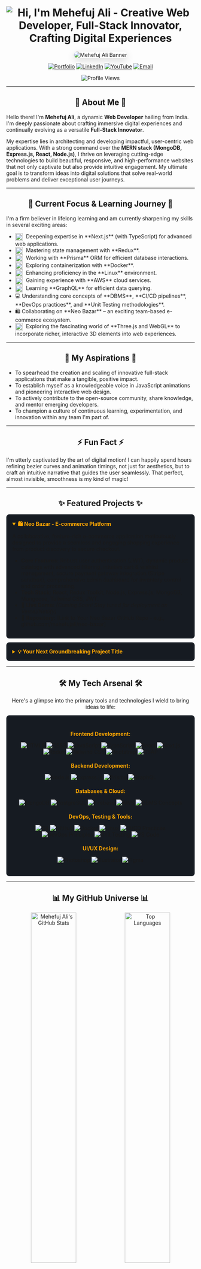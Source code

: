 <h1 align="center">
  <img src="https://readme-typing-svg.demolab.com?font=Fira+Code&weight=600&size=38&duration=5000&pause=500&color=FFA902&center=true&vCenter=true&width=650&lines=Hi%2C+I'm+Mehefuj+Ali+%F0%9F%91%8B;Creative+Web+Developer;Full-Stack+Innovator;Crafting+Digital+Experiences" alt="Hi, I'm Mehefuj Ali - Creative Web Developer, Full-Stack Innovator, Crafting Digital Experiences" />
</h1>

<p align="center">
  <img src="https://i.imgur.com/vvyA8Ib.png" alt="Mehefuj Ali Banner" style="border-radius: 12px; max-width: 100%; box-shadow: 0 6px 20px rgba(0,0,0,0.15);" />
</p>

<p align="center">
  <a href="https://mehefujali.com" target="_blank"><img src="https://img.shields.io/badge/Portfolio-Explore_My_Work-FFA902?style=for-the-badge&logo=internet-explorer&logoColor=white" alt="Portfolio"></a>
  <a href="https://www.linkedin.com/in/mehefujali" target="_blank"><img src="https://img.shields.io/badge/LinkedIn-Let's_Connect-0A66C2?style=for-the-badge&logo=linkedin&logoColor=white" alt="LinkedIn"></a>
  <a href="https://www.youtube.com/@YourHandle" target="_blank"> <img src="https://img.shields.io/badge/YouTube-View_Content-FF0000?style=for-the-badge&logo=youtube&logoColor=white" alt="YouTube"></a>
  <a href="mailto:mehefujalim@gmail.com"><img src="https://img.shields.io/badge/Email-Get_In_Touch-D14836?style=for-the-badge&logo=gmail&logoColor=white" alt="Email"></a>
</p>

<p align="center">
  <img src="https://komarev.com/ghpvc/?username=mehefujali&label=Profile%20Glimpses&color=FFA902&style=for-the-badge&logo=eye" alt="Profile Views"/>
</p>

---

<h2 align="center">🚀 About Me 🚀</h2>

Hello there! I'm **Mehefuj Ali**, a dynamic **Web Developer** hailing from India. I'm deeply passionate about crafting immersive digital experiences and continually evolving as a versatile **Full-Stack Innovator**.

My expertise lies in architecting and developing impactful, user-centric web applications. With a strong command over the **MERN stack (MongoDB, Express.js, React, Node.js)**, I thrive on leveraging cutting-edge technologies to build beautiful, responsive, and high-performance websites that not only captivate but also provide intuitive engagement. My ultimate goal is to transform ideas into digital solutions that solve real-world problems and deliver exceptional user journeys.

---

<h2 align="center">🎯 Current Focus & Learning Journey 🎯</h2>

I'm a firm believer in lifelong learning and am currently sharpening my skills in several exciting areas:
<ul>
  <li><img src="https://cdn.jsdelivr.net/gh/devicons/devicon@latest/icons/nextjs/nextjs-original.svg" alt="Next.js" height="20" valign="middle" style="margin-right: 5px;"/> Deepening expertise in **Next.js** (with TypeScript) for advanced web applications.</li>
  <li><img src="https://cdn.jsdelivr.net/gh/devicons/devicon@latest/icons/redux/redux-original.svg" alt="Redux" height="20" valign="middle" style="margin-right: 5px;"/> Mastering state management with **Redux**.</li>
  <li><img src="https://cdn.jsdelivr.net/gh/devicons/devicon@latest/icons/prisma/prisma-original.svg" alt="Prisma" height="20" valign="middle" style="margin-right: 5px;"/> Working with **Prisma** ORM for efficient database interactions.</li>
  <li><img src="https://cdn.jsdelivr.net/gh/devicons/devicon@latest/icons/docker/docker-original.svg" alt="Docker" height="20" valign="middle" style="margin-right: 5px;"/> Exploring containerization with **Docker**.</li>
  <li><img src="https://cdn.jsdelivr.net/gh/devicons/devicon@latest/icons/linux/linux-original.svg" alt="Linux" height="20" valign="middle" style="margin-right: 5px;"/> Enhancing proficiency in the **Linux** environment.</li>
  <li><img src="https://cdn.jsdelivr.net/gh/devicons/devicon@latest/icons/amazonwebservices/amazonwebservices-original-wordmark.svg" alt="AWS" height="20" valign="middle" style="margin-right: 5px;"/> Gaining experience with **AWS** cloud services.</li>
  <li><img src="https://cdn.jsdelivr.net/gh/devicons/devicon@latest/icons/graphql/graphql-plain.svg" alt="GraphQL" height="20" valign="middle" style="margin-right: 5px;"/> Learning **GraphQL** for efficient data querying.</li>
  <li>💻 Understanding core concepts of **DBMS**, **CI/CD pipelines**, **DevOps practices**, and **Unit Testing methodologies**.</li>
  <li>🛍️ Collaborating on **Neo Bazar** – an exciting team-based e-commerce ecosystem.</li>
  <li><img src="https://cdn.jsdelivr.net/gh/devicons/devicon@latest/icons/threejs/threejs-original.svg" alt="Three.js" height="20" valign="middle" style="margin-right: 5px;"/> Exploring the fascinating world of **Three.js and WebGL** to incorporate richer, interactive 3D elements into web experiences.</li>
</ul>

---

<h2 align="center">🌱 My Aspirations 🌱</h2>

- To spearhead the creation and scaling of innovative full-stack applications that make a tangible, positive impact.
- To establish myself as a knowledgeable voice in JavaScript animations and pioneering interactive web design.
- To actively contribute to the open-source community, share knowledge, and mentor emerging developers.
- To champion a culture of continuous learning, experimentation, and innovation within any team I'm part of.

---

<h2 align="center">⚡ Fun Fact ⚡</h2>

I'm utterly captivated by the art of digital motion! I can happily spend hours refining bezier curves and animation timings, not just for aesthetics, but to craft an intuitive narrative that guides the user seamlessly. That perfect, almost invisible, smoothness is my kind of magic!

---

<h2 align="center">✨ Featured Projects ✨</h2>

<details open style="margin-bottom: 10px; background-color: #161B22; padding: 15px; border-radius: 8px; border: 1px solid #30363D;">
  <summary style="font-weight: bold; cursor: pointer; color: #FFA902;">🛍️ Neo Bazar - E-commerce Platform</summary>
  <div style="padding-top: 10px;">
  A collaborative, feature-rich e-commerce application meticulously designed to provide a seamless and engaging shopping experience from product discovery to secure checkout.
  <ul>
    <li><strong>Core Features:</strong> Robust user authentication (JWT), dynamic product catalogs with advanced filtering, intuitive cart & wishlist management, secure payment gateway integration (Stripe sandbox), comprehensive admin dashboard for inventory control and order processing.</li>
    <li><strong>Tech Stack:</strong> React, Redux Toolkit, Node.js, Express.js, MongoDB, Mongoose, Tailwind CSS, JWT.</li>
    <li>🔗 <strong>Live Demo:</strong> <em>(Coming Soon! Stay tuned for deployment on Vercel/Netlify)</em></li>
    <li>🔗 <strong>Repository:</strong> [Link to Your Neo Bazar GitHub Repo - e.g., github.com/mehefujali/neo-bazar]</li>
  </ul>
  </div>
</details>

<details style="margin-bottom: 10px; background-color: #161B22; padding: 15px; border-radius: 8px; border: 1px solid #30363D;">
  <summary style="font-weight: bold; cursor: pointer; color: #FFA902;">💡 Your Next Groundbreaking Project Title</summary>
  <div style="padding-top: 10px;">
  Briefly describe your project here. What unique problem does it solve? What's its core innovation?
  <ul>
    <li><strong>Key Features:</strong> Highlight 2-3 standout functionalities.</li>
    <li><strong>Tech Stack:</strong> Mention the primary technologies that power it.</li>
    <li>🔗 <strong>Live Demo:</strong> [Link to Your Deployed Demo] (if available)</li>
    <li>🔗 <strong>Repository:</strong> [Link to its GitHub Repo]</li>
  </ul>
  </div>
</details>

---

<h2 align="center">🛠️ My Tech Arsenal 🛠️</h2>

<p align="center">Here's a glimpse into the primary tools and technologies I wield to bring ideas to life:</p>

<div align="center" style="background-color: #161B22; padding: 20px; border-radius: 8px; border: 1px solid #30363D;">

  <h4 style="color: #FFA902; margin-bottom: 10px;">Frontend Development:</h4>
  <p>
    <img src="https://img.shields.io/badge/HTML5-%23E34F26.svg?style=for-the-badge&logo=html5&logoColor=white" alt="HTML5"/>
    <img src="https://img.shields.io/badge/CSS3-%231572B6.svg?style=for-the-badge&logo=css3&logoColor=white" alt="CSS3"/>
    <img src="https://img.shields.io/badge/JavaScript-%23F7DF1E.svg?style=for-the-badge&logo=javascript&logoColor=black" alt="JavaScript"/>
    <img src="https://img.shields.io/badge/TypeScript-%233178C6.svg?style=for-the-badge&logo=typescript&logoColor=white" alt="TypeScript"/>
    <img src="https://img.shields.io/badge/React-%2361DAFB.svg?style=for-the-badge&logo=react&logoColor=black" alt="React"/>
    <img src="https://img.shields.io/badge/Next.js-%23000000.svg?style=for-the-badge&logo=next.js&logoColor=white" alt="Next.js"/>
    <img src="https://img.shields.io/badge/Redux-%23764ABC.svg?style=for-the-badge&logo=redux&logoColor=white" alt="Redux"/>
    <img src="https://img.shields.io/badge/Tailwind_CSS-%2306B6D4.svg?style=for-the-badge&logo=tailwindcss&logoColor=white" alt="Tailwind CSS"/>
    <img src="https://img.shields.io/badge/Bootstrap-%237952B3.svg?style=for-the-badge&logo=bootstrap&logoColor=white" alt="Bootstrap"/>
    <img src="https://img.shields.io/badge/GSAP-%2388CE02.svg?style=for-the-badge&logo=greensock&logoColor=white" alt="GSAP"/>
  </p>

  <h4 style="color: #FFA902; margin-top: 20px; margin-bottom: 10px;">Backend Development:</h4>
  <p>
    <img src="https://img.shields.io/badge/Node.js-%23339933.svg?style=for-the-badge&logo=node.js&logoColor=white" alt="Node.js"/>
    <img src="https://img.shields.io/badge/Express.js-%23000000.svg?style=for-the-badge&logo=express&logoColor=white" alt="Express.js"/>
    <img src="https://img.shields.io/badge/Prisma-%232D3748.svg?style=for-the-badge&logo=prisma&logoColor=white" alt="Prisma"/>
    <img src="https://img.shields.io/badge/GraphQL-%23E10098.svg?style=for-the-badge&logo=graphql&logoColor=white" alt="GraphQL"/>
  </p>

  <h4 style="color: #FFA902; margin-top: 20px; margin-bottom: 10px;">Databases & Cloud:</h4>
  <p>
    <img src="https://img.shields.io/badge/MongoDB-%2347A248.svg?style=for-the-badge&logo=mongodb&logoColor=white" alt="MongoDB"/>
    <img src="https://img.shields.io/badge/PostgreSQL-%234169E1.svg?style=for-the-badge&logo=postgresql&logoColor=white" alt="PostgreSQL"/>
    <img src="https://img.shields.io/badge/Firebase-%23FFCA28.svg?style=for-the-badge&logo=firebase&logoColor=black" alt="Firebase"/>
    <img src="https://img.shields.io/badge/AWS-%23232F3E.svg?style=for-the-badge&logo=amazon-aws&logoColor=white" alt="AWS"/>
    <img src="https://img.shields.io/badge/DBMS-Concepts-blue?style=for-the-badge" alt="DBMS Concepts"/>
  </p>

  <h4 style="color: #FFA902; margin-top: 20px; margin-bottom: 10px;">DevOps, Testing & Tools:</h4>
  <p>
    <img src="https://img.shields.io/badge/Git-%23F05032.svg?style=for-the-badge&logo=git&logoColor=white" alt="Git"/>
    <img src="https://img.shields.io/badge/GitHub-%23181717.svg?style=for-the-badge&logo=github&logoColor=white" alt="GitHub"/>
    <img src="https://img.shields.io/badge/Docker-%232496ED.svg?style=for-the-badge&logo=docker&logoColor=white" alt="Docker"/>
    <img src="https://img.shields.io/badge/Linux-%23FCC624.svg?style=for-the-badge&logo=linux&logoColor=black" alt="Linux"/>
    <img src="https://img.shields.io/badge/CI/CD-Practices-lightgrey?style=for-the-badge&logo=githubactions" alt="CI/CD Practices"/>
    <img src="https://img.shields.io/badge/DevOps-Principles-blue?style=for-the-badge" alt="DevOps Principles"/>
    <img src="https://img.shields.io/badge/Unit_Testing-Knowledge-green?style=for-the-badge" alt="Unit Testing"/>
    <img src="https://img.shields.io/badge/VS_Code-%23007ACC.svg?style=for-the-badge&logo=visualstudiocode&logoColor=white" alt="VS Code"/>
  </p>

  <h4 style="color: #FFA902; margin-top: 20px; margin-bottom: 10px;">UI/UX Design:</h4>
  <p>
    <img src="https://img.shields.io/badge/Adobe_Photoshop-%2331A8FF.svg?style=for-the-badge&logo=adobephotoshop&logoColor=white" alt="Photoshop"/>
    <img src="https://img.shields.io/badge/Adobe_Illustrator-%23FF9A00.svg?style=for-the-badge&logo=adobeillustrator&logoColor=white" alt="Illustrator"/>
    <img src="https://img.shields.io/badge/Figma-%23F24E1E.svg?style=for-the-badge&logo=figma&logoColor=white" alt="Figma"/>
  </p>
</div>

---

<h2 align="center">📊 My GitHub Universe 📊</h2>

<p align="center">
  <img src="https://github-readme-stats-sigma-five.vercel.app/api?username=mehefujali&show_icons=true&theme=radical&hide_border=true&bg_color=0D1117&title_color=FFA902&icon_color=FFA902&text_color=FFF&rank_icon=github&card_width=450" alt="Mehefuj Ali's GitHub Stats" width="49%" />
  <img src="https://github-readme-stats-sigma-five.vercel.app/api/top-langs/?username=mehefujali&layout=compact&theme=radical&hide_border=true&bg_color=0D1117&title_color=FFA902&text_color=FFF&langs_count=8&card_width=390" alt="Top Languages" width="49%" />
</p>

<p align="center">
  <a href="https://github.com/mehefujali">
    <img src="https://github-readme-streak-stats.herokuapp.com/?user=mehefujali&theme=radical&hide_border=true&background=0D1117&stroke=FFA902&ring=FFA902&fire=FFA902&currStreakNum=FFF&sideNums=FFF&currStreakLabel=FFF&sideLabels=FFF&dates=FFF" alt="GitHub Streak" />
  </a>
</p>
<p align="center">
  <img src="https://github-profile-trophy.vercel.app/?username=mehefujali&theme=radical&no-frame=true&no-bg=true&margin-w=4&margin-h=4&row=1&column=7&rank=-C" alt="GitHub Trophies" />
</p>

---

<p align="center" style="font-size: 1.1em;">
  📬 <strong>Let's Collaborate & Innovate!</strong>
</p>
<p align="center">
  I'm always thrilled to connect with fellow developers, designers, and tech enthusiasts. <br/>
  Whether it's for a project, a question, or just to chat about the latest in tech, feel free to reach out!
</p>

<p align="center">
  <a href="https://www.facebook.com/share/xK94t1TizJUFJmX7/?mibextid=qi2Omg" target="_blank"><img src="https://img.shields.io/badge/Facebook-Message_Me-1877F2?style=flat-square&logo=facebook&logoColor=white" alt="Facebook"></a>
  <a href="https://www.linkedin.com/in/mehefujali" target="_blank"><img src="https://img.shields.io/badge/LinkedIn-Connect_Professionally-0A66C2?style=flat-square&logo=linkedin&logoColor=white" alt="LinkedIn"></a>
  <a href="mailto:mehefujalim@gmail.com"><img src="https://img.shields.io/badge/Email-Drop_a_Line-D14836?style=flat-square&logo=gmail&logoColor=white" alt="Email"></a>
</p>


<p align="center" style="font-style: italic;">
  If you appreciate my work or find my projects intriguing, a ⭐ on GitHub would mean a lot!
</p>

---
